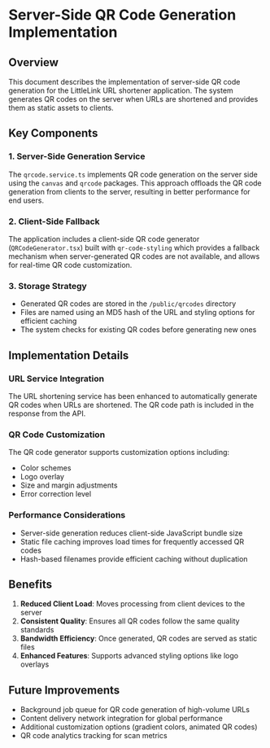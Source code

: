 # Server-Side QR Code Generation Implementation

## Overview
This document describes the implementation of server-side QR code generation for the LittleLink URL shortener application. The system generates QR codes on the server when URLs are shortened and provides them as static assets to clients.

## Key Components

### 1. Server-Side Generation Service
The `qrcode.service.ts` implements QR code generation on the server side using the `canvas` and `qrcode` packages. This approach offloads the QR code generation from clients to the server, resulting in better performance for end users.

### 2. Client-Side Fallback
The application includes a client-side QR code generator (`QRCodeGenerator.tsx`) built with `qr-code-styling` which provides a fallback mechanism when server-generated QR codes are not available, and allows for real-time QR code customization.

### 3. Storage Strategy
- Generated QR codes are stored in the `/public/qrcodes` directory
- Files are named using an MD5 hash of the URL and styling options for efficient caching
- The system checks for existing QR codes before generating new ones

## Implementation Details

### URL Service Integration
The URL shortening service has been enhanced to automatically generate QR codes when URLs are shortened. The QR code path is included in the response from the API.

### QR Code Customization
The QR code generator supports customization options including:
- Color schemes
- Logo overlay
- Size and margin adjustments
- Error correction level

### Performance Considerations
- Server-side generation reduces client-side JavaScript bundle size
- Static file caching improves load times for frequently accessed QR codes
- Hash-based filenames provide efficient caching without duplication

## Benefits

1. **Reduced Client Load**: Moves processing from client devices to the server
2. **Consistent Quality**: Ensures all QR codes follow the same quality standards
3. **Bandwidth Efficiency**: Once generated, QR codes are served as static files
4. **Enhanced Features**: Supports advanced styling options like logo overlays

## Future Improvements

- Background job queue for QR code generation of high-volume URLs
- Content delivery network integration for global performance
- Additional customization options (gradient colors, animated QR codes)
- QR code analytics tracking for scan metrics
